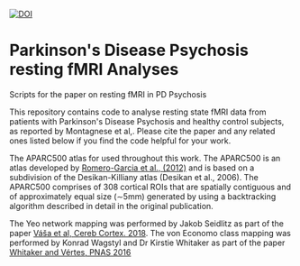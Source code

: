 [![DOI](https://zenodo.org/badge/535666986.svg)](https://zenodo.org/badge/latestdoi/535666986)

# Parkinson's Disease Psychosis resting fMRI Analyses
Scripts for the paper on resting fMRI in PD Psychosis

This repository contains code to analyse resting state fMRI data from patients with Parkinson's Disease Psychosis and healthy control subjects, as reported by Montagnese et al,. Please cite the paper and any related ones listed below if you find the code helpful for your work. 

The APARC500 atlas for used throughout this work. The APARC500 is an atlas developed by [Romero-Garcia et al., (2012)](https://doi.org/10.1016/j.neuroimage.2011.10.086) and is based on a subdivision of the Desikan-Killiany atlas (Desikan et al., 2006). The APARC500 comprises of 308 cortical ROIs that are spatially contiguous and of approximately equal size (∼5mm) generated by using a backtracking algorithm described in detail in the original publication.

The Yeo network mapping was performed by Jakob Seidlitz as part of the paper [Váša et al, Cereb Cortex. 2018](https://doi.org/10.1093/cercor/bhx249). The von Economo class mapping was performed by Konrad Wagstyl and Dr Kirstie Whitaker as part of the paper [Whitaker and Vértes, PNAS 2016](http://www.pnas.org/content/113/32/9105)


